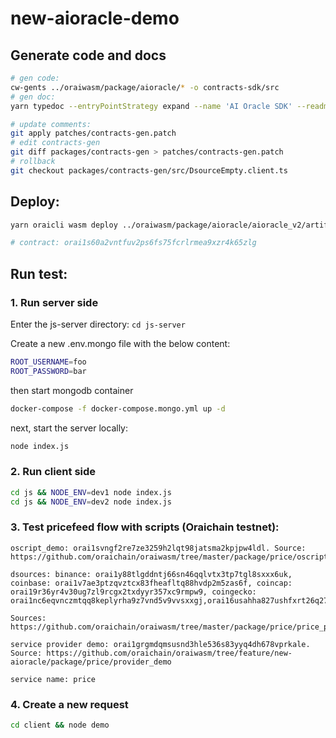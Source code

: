 # new-aioracle-demo

## Generate code and docs

```bash
# gen code:
cw-gents ../oraiwasm/package/aioracle/* -o contracts-sdk/src
# gen doc:
yarn typedoc --entryPointStrategy expand --name 'AI Oracle SDK' --readme none --tsconfig packages/contracts-sdk/tsconfig.json --exclude "packages/contracts-sdk/src/*Flower*" packages/contracts-gen/sdk

# update comments:
git apply patches/contracts-gen.patch
# edit contracts-gen
git diff packages/contracts-gen > patches/contracts-gen.patch
# rollback
git checkout packages/contracts-gen/src/DsourceEmpty.client.ts
```

## Deploy:

```bash
yarn oraicli wasm deploy ../oraiwasm/package/aioracle/aioracle_v2/artifacts/aioracle_v2.wasm --input '{"contract_fee":{"amount":"0","denom":"orai"},"executors":["AipQCudhlHpWnHjSgVKZ+SoSicvjH7Mp5gCFyDdlnQtn","AjqcDJ6IlUtYbpuPNRdsOsSGQWxuOmoEMZag29oROhSX"],"service_addr":"orai1q7t6qltupd7jt6wyenggz62xutjlel0etuu5hw"}' --label 'aioracle contract' --gas 3000000

# contract: orai1s60a2vntfuv2ps6fs75fcrlrmea9xzr4k65zlg
```

## Run test:

### 1. Run server side

Enter the js-server directory: `cd js-server`

Create a new .env.mongo file with the below content:

```bash
ROOT_USERNAME=foo
ROOT_PASSWORD=bar
```

then start mongodb container

```bash
docker-compose -f docker-compose.mongo.yml up -d
```

next, start the server locally:

```bash
node index.js
```

### 2. Run client side

```bash
cd js && NODE_ENV=dev1 node index.js
cd js && NODE_ENV=dev2 node index.js
```

### 3. Test pricefeed flow with scripts (Oraichain testnet):

```
oscript_demo: orai1svngf2re7ze3259h2lqt98jatsma2kpjpw4ldl. Source: https://github.com/oraichain/oraiwasm/tree/master/package/price/oscript_price_special

dsources: binance: orai1y88tlgddntj66sn46qqlvtx3tp7tgl8sxxx6uk, coinbase: orai1v7ae3ptzqvztcx83fheafltq88hvdp2m5zas6f, coincap: orai19r36yr4v30ug7zl9rcgx2txdyyr357xc9rmpw9, coingecko: orai1nc6eqvnczmtqq8keplyrha9z7vnd5v9vvsxxgj,orai16usahha827ushfxrt26q27nshsxq6qd0xycwfn

Sources: https://github.com/oraichain/oraiwasm/tree/master/package/price/price_provider

service provider demo: orai1grgmdqmsusnd3hle536s83yyq4dh678vprkale. Source: https://github.com/oraichain/oraiwasm/tree/feature/new-aioracle/package/price/provider_demo

service name: price
```

### 4. Create a new request

```bash
cd client && node demo
```
